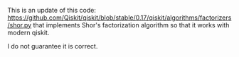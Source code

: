 This is an update of this code: https://github.com/Qiskit/qiskit/blob/stable/0.17/qiskit/algorithms/factorizers/shor.py that implements Shor's factorization algorithm so that it works with modern qiskit.

I do not guarantee it is correct.
